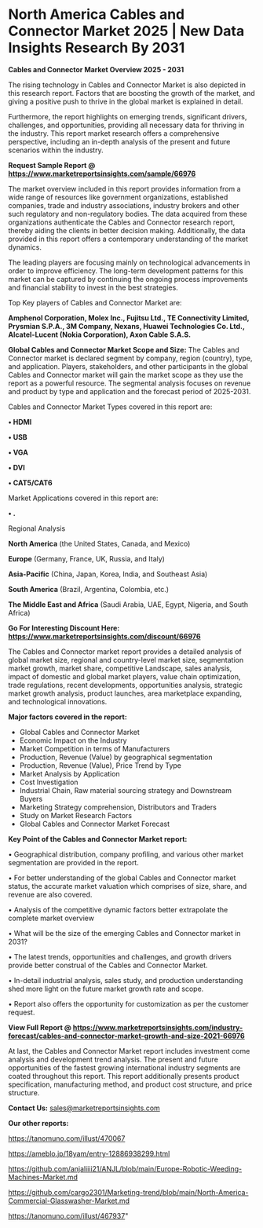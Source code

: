 # North America Cables and Connector Market 2025 | New Data Insights Research By 2031

<Strong> Cables and Connector Market Overview 2025 - 2031</strong>

The rising technology in Cables and Connector Market is also depicted in this research report. Factors that are boosting the growth of the market, and giving a positive push to thrive in the global market is explained in detail.

Furthermore, the report highlights on emerging trends, significant drivers, challenges, and opportunities, providing all necessary data for thriving in the industry. This report market research offers a comprehensive perspective, including an in-depth analysis of the present and future scenarios within the industry.

<strong>Request Sample Report @ <a href=https://www.marketreportsinsights.com/sample/66976>https://www.marketreportsinsights.com/sample/66976</a></strong>

The market overview included in this report provides information from a wide range of resources like government organizations, established companies, trade and industry associations, industry brokers and other such regulatory and non-regulatory bodies. The data acquired from these organizations authenticate the Cables and Connector research report, thereby aiding the clients in better decision making. Additionally, the data provided in this report offers a contemporary understanding of the market dynamics.

The leading players are focusing mainly on technological advancements in order to improve efficiency. The long-term development patterns for this market can be captured by continuing the ongoing process improvements and financial stability to invest in the best strategies.

Top Key players of Cables and Connector Market are:

<strong>Amphenol Corporation, Molex Inc., Fujitsu Ltd., TE Connectivity Limited, Prysmian S.P.A., 3M Company, Nexans, Huawei Technologies Co. Ltd., Alcatel-Lucent (Nokia Corporation), Axon Cable S.A.S.</strong>

<strong><b>Global Cables and Connector Market Scope and Size:</b></strong>
The Cables and Connector market is declared segment by company, region (country), type, and application. Players, stakeholders, and other participants in the global Cables and Connector market will gain the market scope as they use the report as a powerful resource. The segmental analysis focuses on revenue and product by type and application and the forecast period of 2025-2031.

Cables and Connector Market Types covered in this report are:

<strong>• HDMI

• USB

• VGA

• DVI

• CAT5/CAT6</strong>

Market Applications covered in this report are:

<strong>• .</strong> 

Regional Analysis

<strong>North America</strong> (the United States, Canada, and Mexico)

<strong>Europe</strong> (Germany, France, UK, Russia, and Italy)

<strong>Asia-Pacific</strong> (China, Japan, Korea, India, and Southeast Asia)

<strong>South America</strong> (Brazil, Argentina, Colombia, etc.)

<strong>The Middle East and Africa</strong> (Saudi Arabia, UAE, Egypt, Nigeria, and South Africa)

<strong>Go For Interesting Discount Here: <a href=https://www.marketreportsinsights.com/discount/66976>https://www.marketreportsinsights.com/discount/66976</a></strong>

The Cables and Connector market report provides a detailed analysis of global market size, regional and country-level market size, segmentation market growth, market share, competitive Landscape, sales analysis, impact of domestic and global market players, value chain optimization, trade regulations, recent developments, opportunities analysis, strategic market growth analysis, product launches, area marketplace expanding, and technological innovations.

<strong><b>Major factors covered in the report:</b></strong>
<ul>
  <li>Global Cables and Connector Market </li>
  <li>Economic Impact on the Industry</li>
  <li>Market Competition in terms of Manufacturers</li>
  <li>Production, Revenue (Value) by geographical segmentation</li>
  <li>Production, Revenue (Value), Price Trend by Type</li>
  <li>Market Analysis by Application</li>
  <li>Cost Investigation</li>
  <li>Industrial Chain, Raw material sourcing strategy and Downstream Buyers</li>
  <li>Marketing Strategy comprehension, Distributors and Traders</li>
  <li>Study on Market Research Factors</li>
  <li>Global Cables and Connector Market Forecast</li>
</ul>

<strong><b>Key Point of the Cables and Connector Market report:</b></strong>

• Geographical distribution, company profiling, and various other market segmentation are provided in the report.

• For better understanding of the global Cables and Connector market status, the accurate market valuation which comprises of size, share, and revenue are also covered.

• Analysis of the competitive dynamic factors better extrapolate the complete market overview

• What will be the size of the emerging Cables and Connector market in 2031?

• The latest trends, opportunities and challenges, and growth drivers provide better construal of the Cables and Connector Market.

• In-detail industrial analysis, sales study, and production understanding shed more light on the future market growth rate and scope.

• Report also offers the opportunity for customization as per the customer request.

<strong><b>View Full Report @ <a href=https://www.marketreportsinsights.com/industry-forecast/cables-and-connector-market-growth-and-size-2021-66976>https://www.marketreportsinsights.com/industry-forecast/cables-and-connector-market-growth-and-size-2021-66976</a></b></strong>


At last, the Cables and Connector Market report includes investment come analysis and development trend analysis. The present and future opportunities of the fastest growing international industry segments are coated throughout this report. This report additionally presents product specification, manufacturing method, and product cost structure, and price structure.

<strong>Contact Us:</strong>
sales@marketreportsinsights.com

<strong>Our other reports:</strong>

<a href=https://tanomuno.com/illust/470067>https://tanomuno.com/illust/470067</a>

<a href=https://ameblo.jp/18yam/entry-12886938299.html>https://ameblo.jp/18yam/entry-12886938299.html</a>

<a href=https://github.com/anjaliiii21/ANJL/blob/main/Europe-Robotic-Weeding-Machines-Market.md>https://github.com/anjaliiii21/ANJL/blob/main/Europe-Robotic-Weeding-Machines-Market.md</a>

<a href=https://github.com/cargo2301/Marketing-trend/blob/main/North-America-Commercial-Glasswasher-Market.md>https://github.com/cargo2301/Marketing-trend/blob/main/North-America-Commercial-Glasswasher-Market.md</a>

<a href=https://tanomuno.com/illust/467937>https://tanomuno.com/illust/467937</a>"
